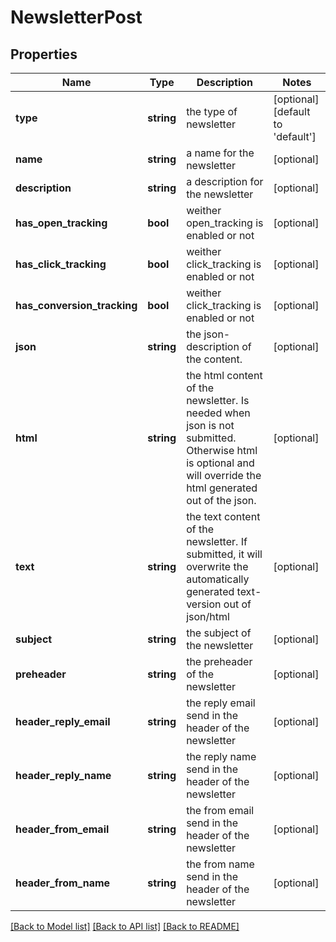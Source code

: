 # NewsletterPost

## Properties
Name | Type | Description | Notes
------------ | ------------- | ------------- | -------------
**type** | **string** | the type of newsletter | [optional] [default to 'default']
**name** | **string** | a name for the newsletter | [optional] 
**description** | **string** | a description for the newsletter | [optional] 
**has_open_tracking** | **bool** | weither open_tracking is enabled or not | [optional] 
**has_click_tracking** | **bool** | weither click_tracking is enabled or not | [optional] 
**has_conversion_tracking** | **bool** | weither click_tracking is enabled or not | [optional] 
**json** | **string** | the json-description of the content. | [optional] 
**html** | **string** | the html content of the newsletter. Is needed when json is not submitted. Otherwise html is optional and will override the html generated out of the json. | [optional] 
**text** | **string** | the text content of the newsletter. If submitted, it will overwrite the automatically generated text-version out of json/html | [optional] 
**subject** | **string** | the subject of the newsletter | [optional] 
**preheader** | **string** | the preheader of the newsletter | [optional] 
**header_reply_email** | **string** | the reply email send in the header of the newsletter | [optional] 
**header_reply_name** | **string** | the reply name send in the header of the newsletter | [optional] 
**header_from_email** | **string** | the from email send in the header of the newsletter | [optional] 
**header_from_name** | **string** | the from name send in the header of the newsletter | [optional] 

[[Back to Model list]](../README.md#documentation-for-models) [[Back to API list]](../README.md#documentation-for-api-endpoints) [[Back to README]](../README.md)


